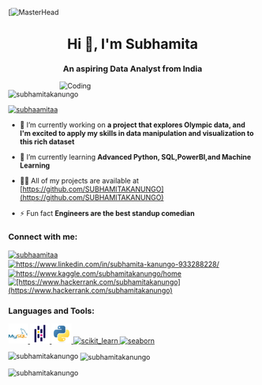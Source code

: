 [![MasterHead](https://www.kewmann.com/user/images/g5_helium/g5_helium/above/KewMann-Gif---Map-Macy-1.gif)
<h1 align="center">Hi 👋, I'm Subhamita</h1>
<h3 align="center">An aspiring Data Analyst from India</h3>
<img align="right" alt="Coding" width="400" src="https://mir-s3-cdn-cf.behance.net/project_modules/disp/601014116770475.6068beff4640a.gif">


<p align="left"> <img src="https://komarev.com/ghpvc/?username=subhamitakanungo&label=Profile%20views&color=0e75b6&style=flat" alt="subhamitakanungo" /> </p>

<p align="left"> <a href="https://twitter.com/subhaamitaa" target="blank"><img src="https://img.shields.io/twitter/follow/subhaamitaa?logo=twitter&style=for-the-badge" alt="subhaamitaa" /></a> </p>

- 🔭 I’m currently working on **a project that explores Olympic data, and I'm excited to apply my skills in data manipulation and visualization to this rich dataset** 

- 🌱 I’m currently learning **Advanced Python, SQL,PowerBI,and Machine Learning**

- 👨‍💻 All of my projects are available at [https://github.com/SUBHAMITAKANUNGO](https://github.com/SUBHAMITAKANUNGO)

- ⚡ Fun fact **Engineers are the best standup comedian**

<h3 align="left">Connect with me:</h3>
<p align="left">
<a href="https://twitter.com/subhaamitaa" target="blank"><img align="center" src="https://raw.githubusercontent.com/rahuldkjain/github-profile-readme-generator/master/src/images/icons/Social/twitter.svg" alt="subhaamitaa" height="30" width="40" /></a>
<a href="https://linkedin.com/in/https://www.linkedin.com/in/subhamita-kanungo-933288228/" target="blank"><img align="center" src="https://raw.githubusercontent.com/rahuldkjain/github-profile-readme-generator/master/src/images/icons/Social/linked-in-alt.svg" alt="https://www.linkedin.com/in/subhamita-kanungo-933288228/" height="30" width="40" /></a>
<a href="https://kaggle.com/https://www.kaggle.com/subhamitakanungo/home" target="blank"><img align="center" src="https://raw.githubusercontent.com/rahuldkjain/github-profile-readme-generator/master/src/images/icons/Social/kaggle.svg" alt="https://www.kaggle.com/subhamitakanungo/home" height="30" width="40" /></a>
<a href="https://www.hackerrank.com/https://www.hackerrank.com/subhamitakanungo" target="blank"><img align="center" src="https://raw.githubusercontent.com/rahuldkjain/github-profile-readme-generator/master/src/images/icons/Social/hackerrank.svg" alt="[https://www.hackerrank.com/subhamitakanungo](https://www.hackerrank.com/subhamitakanungo)" height="30" width="40" /></a>
</p>

<h3 align="left">Languages and Tools:</h3>
<p align="left"> <a href="https://www.mysql.com/" target="_blank" rel="noreferrer"> <img src="https://raw.githubusercontent.com/devicons/devicon/master/icons/mysql/mysql-original-wordmark.svg" alt="mysql" width="40" height="40"/> </a> <a href="https://pandas.pydata.org/" target="_blank" rel="noreferrer"> <img src="https://raw.githubusercontent.com/devicons/devicon/2ae2a900d2f041da66e950e4d48052658d850630/icons/pandas/pandas-original.svg" alt="pandas" width="40" height="40"/> </a> <a href="https://www.python.org" target="_blank" rel="noreferrer"> <img src="https://raw.githubusercontent.com/devicons/devicon/master/icons/python/python-original.svg" alt="python" width="40" height="40"/> </a> <a href="https://scikit-learn.org/" target="_blank" rel="noreferrer"> <img src="https://upload.wikimedia.org/wikipedia/commons/0/05/Scikit_learn_logo_small.svg" alt="scikit_learn" width="40" height="40"/> </a> <a href="https://seaborn.pydata.org/" target="_blank" rel="noreferrer"> <img src="https://seaborn.pydata.org/_images/logo-mark-lightbg.svg" alt="seaborn" width="40" height="40"/> </a> </p>

<p><img align="left" src="https://github-readme-stats.vercel.app/api/top-langs?username=subhamitakanungo&show_icons=true&locale=en&layout=compact" alt="subhamitakanungo" /></p>

<p>&nbsp;<img align="center" src="https://github-readme-stats.vercel.app/api?username=subhamitakanungo&show_icons=true&locale=en" alt="subhamitakanungo" /></p>

<p><img align="center" src="https://github-readme-streak-stats.herokuapp.com/?user=subhamitakanungo&" alt="subhamitakanungo" /></p>

